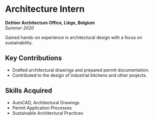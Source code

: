 # Architecture Intern  
**Dethier Architecture Office, Liège, Belgium**  
*Summer 2020*

Gained hands-on experience in architectural design with a focus on sustainability.  

## Key Contributions
- Drafted architectural drawings and prepared permit documentation.  
- Contributed to the design of industrial kitchens and other projects.

## Skills Acquired
- AutoCAD, Architectural Drawings  
- Permit Application Processes  
- Sustainable Architectural Practices  
